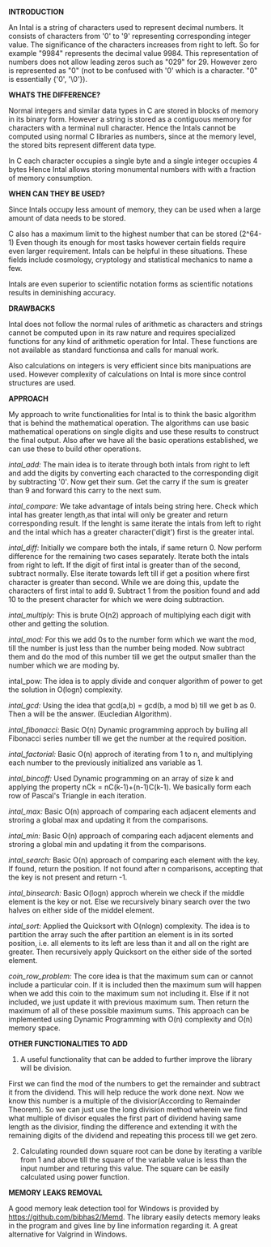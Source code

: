 **INTRODUCTION**

An Intal is a string of characters used to represent decimal numbers.
It consists of characters from '0' to '9' representing corresponding integer value.
The significance of the characters increases from right to left.
So for example "9984" represents the decimal value 9984.
This representation of numbers does not allow leading zeros such as "029" for 29.
However zero is represented as "0" (not to be confused with '0' which is a character. "0" is essentially {'0', '\0'}).


**WHATS THE DIFFERENCE?**

Normal integers and similar data types in C are stored in blocks of memory in its binary form.
However a string is stored as a contiguous memory for characters with a terminal null character. Hence the
Intals cannot be computed using normal C libraries as numbers, since at the memory level, the stored bits represent different data type.

In C each character occupies a single byte and a single integer occupies 4 bytes
Hence Intal allows storing monumental numbers with with a fraction of memory consumption.


**WHEN CAN THEY BE USED?**

Since Intals occupy less amount of memory, they can be used when a large amount of data needs to be stored.

C also has a maximum limit to the highest number that can be stored (2^64-1)
Even though its enough for most tasks however certain fields require even larger requirement.
Intals can be helpful in these situations. These fields include cosmology, cryptology and statistical mechanics to name a few.

Intals are even superior to scientific notation forms as scientific notations results in deminishing accuracy.

**DRAWBACKS**

Intal does not follow the normal rules of arithmetic as characters and strings cannot be computed upon in its raw nature and
requires specialized functions for any kind of arithmetic operation for Intal.
These functions are not available as standard functionsa and calls for manual work.

Also calculations on integers is very efficient since bits manipuations are used.
However complexity of calculations on Intal is more since control structures are used.

**APPROACH**

My approach to write functionalities for Intal is to think the basic algorithm that is behind the mathematical operation.
The algorithms can use basic mathematical operations on single digits and use these results to construct the final output.
Also after we have all the basic operations established, we can use these to build other operations.

*intal_add:*
The main idea is to iterate through both intals from right to left and add the digits by converting each characted to the corresponding digit by subtracting '0'. Now get their sum. Get the carry if the sum is greater than 9 and forward this carry to the next sum.

*intal_compare:*
We take advantage of intals being string here. Check which intal has greater length,as that intal will only be greater and return corresponding result. If the lenght is same iterate the intals from left to right and the intal which has a greater character('digit') first
is the greater intal.

*intal_diff:*
Initially we compare both the intals, if same return 0. Now perform difference for the remaining two cases separately. Iterate both the intals from right to left. If the digit of first intal is greater than of the second, subtract normally. Else iterate towards left till if get a position where first character is greater than second. While we are doing this, update the characters of first intal to add 9.
Subtract 1 from the position found and add 10 to the present character for which we were doing subtraction.

*intal_multiply:*
This is brute O(n2) approach of multiplying each digit with other and getting the solution.

*intal_mod:*
For this we add 0s to the number form which we want the mod, till the number is just less than the number being moded.
Now subtract them and do the mod of this number till we get the output smaller than the number which we are moding by.

intal_pow:
The idea is to apply divide and conquer algorithm of power to get the solution in O(logn) complexity.

*intal_gcd:*
Using the idea that gcd(a,b) = gcd(b, a mod b) till we get b as 0. Then a will be the answer. (Eucledian Algorithm).

*intal_fibonacci:*
Basic O(n) Dynamic programming approch by builing all Fibonacci series number till we get the number at the required position.

*intal_factorial:*
Basic O(n) approch of iterating from 1 to n, and multiplying each number to the previously initialized ans variable as 1.

*intal_bincoff:*
Used Dynamic programming on an array of size k and applying the property nCk = nC(k-1)+(n-1)C(k-1). We basically form each row
of Pascal's Triangle in each iteration.

*intal_max:*
Basic O(n) approach of comparing each adjacent elements and stroring a global max and updating it from the comparisons.

*intal_min:*
Basic O(n) approach of comparing each adjacent elements and stroring a global min and updating it from the comparisons.

*intal_search:*
Basic O(n) approach of comparing each element with the key. If found, return the position. If not found after
n comparisons, accepting that the key is not present and return -1.

*intal_binsearch:*
Basic O(logn) approch wherein we check if the middle element is the key or not. Else we recursively binary search over
the two halves on either side of the middel element.

*intal_sort:*
Applied the Quicksort with O(nlogn) complexity. The idea is to partition the array such the after partition an element is
in its sorted position, i.e. all elements to its left are less than it and all on the right are greater. Then recursively apply
Quicksort on the either side of the sorted element.

*coin_row_problem:*
The core idea is that the maximum sum can or cannot include a particular coin. If it is included then the maximum sum will
happen when we add this coin to the maximum sum not including it. Else if it not included, we just update it with previous maximum sum. Then return the maximum of all of these possible maximum sums.
This approach can be implemented using Dynamic Programming with O(n) complexity and O(n) memory space.

**OTHER FUNCTIONALITIES TO ADD**

1) A useful functionality that can be added to further improve the library will be division. 

First we can find the mod of the numbers to get the remainder and subtract it from the dividend. This will help reduce the work done next. Now we know this number is a multiple of the divisior(According to Remainder Theorem). So we can just use the long division method wherein we find what multiple of divisor equales the first part of dividend having same length as the divisior, finding the difference and extending it with the remaining digits of the dividend and repeating this process till we get zero.

2) Calculating rounded down square root can be done by iterating a varible from 1 and above till the square of the variable value
is less than the input number and returing this value. The square can be easily calculated using power function.


**MEMORY LEAKS REMOVAL**

A good memory leak detection tool for Windows is provided by https://github.com/bibhas2/Memd.
The library easily detects memory leaks in the program and gives line by line information regarding it.
A great alternative for Valgrind in Windows.




